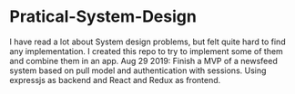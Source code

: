 # Pratical-System-Design
I have read a lot about System design problems, but felt quite hard to find any implementation. I created this repo to try to implement some of them and combine them in an app.
Aug 29 2019: Finish a MVP of a newsfeed system based on pull model and authentication with sessions. Using expressjs as backend and  React and Redux as frontend.
